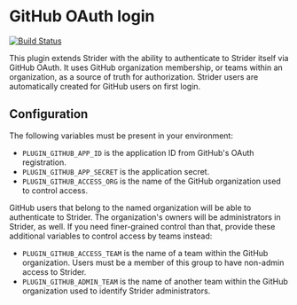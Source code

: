 # GitHub OAuth login

[![Build Status](https://travis-ci.org/smashwilson/strider-github-oauth.svg?branch=master)](https://travis-ci.org/smashwilson/strider-github-oauth)

This plugin extends Strider with the ability to authenticate to Strider itself via GitHub OAuth. It uses GitHub organization membership, or teams within an organization, as a source of truth for authorization. Strider users are automatically created for GitHub users on first login.

## Configuration

The following variables must be present in your environment:

 * `PLUGIN_GITHUB_APP_ID` is the application ID from GitHub's OAuth registration.
 * `PLUGIN_GITHUB_APP_SECRET` is the application secret.
 * `PLUGIN_GITHUB_ACCESS_ORG` is the name of the GitHub organization used to control access.

GitHub users that belong to the named organization will be able to authenticate to Strider. The organization's owners will be administrators in Strider, as well. If you need finer-grained control than that, provide these additional variables to control access by teams instead:

 * `PLUGIN_GITHUB_ACCESS_TEAM` is the name of a team within the GitHub organization. Users must be a member of this group to have non-admin access to Strider.
 * `PLUGIN_GITHUB_ADMIN_TEAM` is the name of another team within the GitHub organization used to identify Strider administrators.
